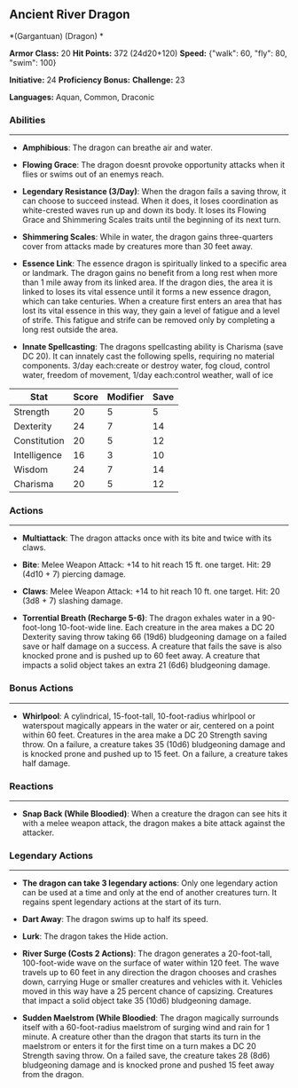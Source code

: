 ## Ancient River Dragon
*(Gargantuan) (Dragon) *

**Armor Class:** 20
**Hit Points:** 372 (24d20+120)
**Speed:** {"walk": 60, "fly": 80, "swim": 100}

**Initiative:** 24
**Proficiency Bonus:**
**Challenge:** 23

**Languages:** Aquan, Common, Draconic

### Abilities
 --- 
- **Amphibious**: The dragon can breathe air and water.

- **Flowing Grace**: The dragon doesnt provoke opportunity attacks when it flies or swims out of an enemys reach.

- **Legendary Resistance (3/Day)**: When the dragon fails a saving throw, it can choose to succeed instead. When it does, it loses coordination as white-crested waves run up and down its body. It loses its Flowing Grace and Shimmering Scales traits until the beginning of its next turn.

- **Shimmering Scales**: While in water, the dragon gains three-quarters cover from attacks made by creatures more than 30 feet away.

- **Essence Link**: The essence dragon is spiritually linked to a specific area or landmark. The dragon gains no benefit from a long rest when more than 1 mile away from its linked area. If the dragon dies, the area it is linked to loses its vital essence until it forms a new essence dragon, which can take centuries. When a creature first enters an area that has lost its vital essence in this way, they gain a level of fatigue and a level of strife. This fatigue and strife can be removed only by completing a long rest outside the area.

- **Innate Spellcasting**: The dragons spellcasting ability is Charisma (save DC 20). It can innately cast the following spells, requiring no material components. 3/day each:create or destroy water, fog cloud, control water, freedom of movement,  1/day each:control weather, wall of ice



| Stat | Score | Modifier | Save |
| ---- | ---- | ---- | ---- |
| Strength | 20 | 5 | 5 |
| Dexterity | 24 | 7 | 14 |
| Constitution | 20 | 5 | 12 |
| Intelligence | 16 | 3 | 10 |
| Wisdom | 24 | 7 | 14 |
| Charisma | 20 | 5 | 12 |

### Actions
 --- 
- **Multiattack**: The dragon attacks once with its bite and twice with its claws.

- **Bite**: Melee Weapon Attack: +14 to hit  reach 15 ft.  one target. Hit: 29 (4d10 + 7) piercing damage.

- **Claws**: Melee Weapon Attack: +14 to hit  reach 10 ft.  one target. Hit: 20 (3d8 + 7) slashing damage.

- **Torrential Breath (Recharge 5-6)**: The dragon exhales water in a 90-foot-long  10-foot-wide line. Each creature in the area makes a DC 20 Dexterity saving throw  taking 66 (19d6) bludgeoning damage on a failed save or half damage on a success. A creature that fails the save is also knocked prone and is pushed up to 60 feet away. A creature that impacts a solid object takes an extra 21 (6d6) bludgeoning damage.

### Bonus Actions
 --- 
- **Whirlpool**: A cylindrical, 15-foot-tall, 10-foot-radius whirlpool or waterspout magically appears in the water or air, centered on a point within 60 feet. Creatures in the area make a DC 20 Strength saving throw. On a failure, a creature takes 35 (10d6) bludgeoning damage and is knocked prone and pushed up to 15 feet. On a failure, a creature takes half damage.

### Reactions
 --- 
- **Snap Back (While Bloodied)**: When a creature the dragon can see hits it with a melee weapon attack, the dragon makes a bite attack against the attacker.

### Legendary Actions
 --- 
- **The dragon can take 3 legendary actions**: Only one legendary action can be used at a time and only at the end of another creatures turn. It regains spent legendary actions at the start of its turn.

- **Dart Away**: The dragon swims up to half its speed.

- **Lurk**: The dragon takes the Hide action.

- **River Surge (Costs 2 Actions)**: The dragon generates a 20-foot-tall, 100-foot-wide wave on the surface of water within 120 feet. The wave travels up to 60 feet in any direction the dragon chooses and crashes down, carrying Huge or smaller creatures and vehicles with it. Vehicles moved in this way have a 25 percent chance of capsizing. Creatures that impact a solid object take 35 (10d6) bludgeoning damage.

- **Sudden Maelstrom (While Bloodied**: The dragon magically surrounds itself with a 60-foot-radius maelstrom of surging wind and rain for 1 minute. A creature other than the dragon that starts its turn in the maelstrom or enters it for the first time on a turn makes a DC 20 Strength saving throw. On a failed save, the creature takes 28 (8d6) bludgeoning damage and is knocked prone and pushed 15 feet away from the dragon.

